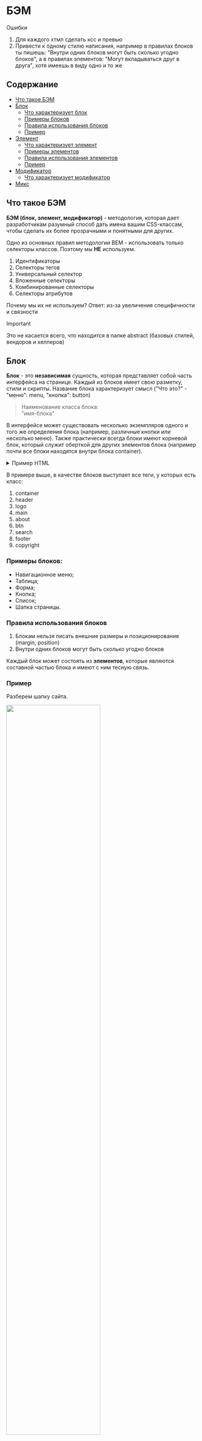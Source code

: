 # БЭМ

Ошибки
1. Для каждого хтмл сделать ксс и превью
5. Привести к одному стилю написания, например в правилах блоков ты пишешь: "Внутри одних блоков могут быть сколько угодно блоков", а в правилах элементов: "Могут вкладываться друг в друга", хотя имеешь в виду одно и то же

## Содержание
- [Что такое БЭМ](#what-bem)
- [Блок](#block)
  - [Что характеризует блок](#block-what-characterizes)
  - [Примеры блоков](#block-examples)
  - [Правила использования блоков](#block-rules)
  - [Пример](#block-example)
- [Элемент](#element)
  - [Что характеризует элемент](#what-characterizes-element)
  - [Примеры элементов](#element-examples)
  - [Правила использования элементов](#element-rules)
  - [Пример](#element-example)
- [Модификатор](#modifier)
  - [Что характеризует модификатор](#what-characterizes-modifier)
- [Микс](#mix)

## <a name="what-bem"></a>Что такое БЭМ
**БЭМ (блок, элемент, модификатор)** - методология, которая дает разработчикам разумный способ дать имена вашим CSS-классам,
чтобы сделать их более прозрачными и понятными для других.

Одно из основных правил методологии BEM - использовать только селекторы классов.
Поэтому мы **НЕ** используем.
1. Идентификаторы
2. Cелекторы тегов
3. Универсальный селектор
4. Вложенные селекторы
5. Комбинированные селекторы
6. Селекторы атрибутов

Почему мы их не используем? Ответ: из-за увеличения специфичности и связности

> [!IMPORTANT]
> Это не касается всего, что находится в папке abstract (базовых стилей, вендоров и хелперов)

## <a name="block"></a>Блок

**Блок** - это **независимая** сущность, которая представляет собой часть интерфейса на странице.
Каждый из блоков имеет свою разметку, стили и скрипты. Название блока характеризует смысл ("Что это?" - "меню": menu, "кнопка": button)

> Наименование класса блока:<br>"имя-блока"

В интерфейсе может существовать несколько экземпляров одного и того же определения блока (например, различные кнопки или несколько меню).
Также практически всегда блоки имеют корневой блок, который служит оберткой для других элементов блока (например почти все блоки находятся внутри блока container).

<details>
  <summary>
    Пример HTML
  </summary>

  ```html
  <div class="container">
    <header class="header">
      <img class="logo">
    </header>

    <main class="main">
      <section clas="about">
        <button class="btn"/>
      </section>
      <section class="search">
      </section>
    </main>

    <footer class="footer">
      <small class="copyright">
      </small>
    </footer>
  </div>
  ```
</details>

В примере выше, в качестве блоков выступает все теги, у которых есть класс:
1. container
2. header
3. logo
4. main
5. about
6. btn
7. search
8. footer
9. copyright

### Примеры блоков:
- Навигационное меню;
- Таблица;
- Форма;
- Кнопка;
- Список;
- Шапка страницы.

### Правила использования блоков
1. Блокам нельзя писать внешние размеры и позиционирование (margin, position)
2. Внутри одних блоков могут быть сколько угодно блоков

Каждый блок может состоять из **элементов**, которые являются составной частью блока и имеют с ним тесную связь.

### <a name="header-example"></a>Пример
Разберем шапку сайта.

<img src="./bem-block-example.png" style="width: 70%">

<br>

<details>
  <summary>
    Пример HTML
  </summary>

  ```html
  <header class="header">
    <div class="header__inner">

      <div class="header__top">
        <nav class="menu">
          <ul class="menu__list">
            <li class="menu__item">
              <a class="menu__link" href="#">Tab 1</a>
            </li>
            <li class="menu__item">
              <a class="menu__link" href="#">Tab 2</a>
            </li>
            <li class="menu__item">
              <a class="menu__link" href="#">Tab 3</a>
            </li>
            <li class="menu__item">
              <a class="menu__link" href="#">Tab 4</a>
            </li>
          </ul>
        </nav>
      </div>

      <div class="header__bottom">
        <div class="logo">
          <img class="logo__img" src="#">
        </div>
        <div class="search">
          <form class="search__form">
            <input class="search__input" type="search">
          </form>
        </div>
        <div class="auth">
          <form class="auth__form">
            <input class="auth__input" type="text">
            <input class="auth__input" type="password">
            <button class="auth__btn">sign in</button>
          </form>
        </div>
      </div>

    </div>
  </header>
  ```
</details>

Здесь имеются 5 блоков:
- menu block;
- search block;
- auth block;
- logo block;
- head block.

Внутри head block мы можем двигать блоки как захотим. К примеру мы можем поменять блоки logo block и search block местами зная что внешний вид от этого не изменится в худшую сторону (из-за **независимости** блоков).

---

## <a name="element"></a>Элемент
**Элемент** - часть блока, привязанная к нему семантически и функционально. Название элемента, как и название блока, характеризует смысл («Что это?» — "пункт": item, "текст": text)

> Наименование класса элемента: отделяется двойным подчеркиванием.<br>"имя-блока__имя-элемента".

Элементы не могут существовать за пределами блока, к которому принадлежат. **У всех элементов должен быть родительский блок**.
<details>
  <summary>
    Пример HTML
  </summary>

  ```html
  <!-- Хорошо -->
  <div class="about">
    <div class="about__inner">
      <div class="about__items"></div>
    </div>
  </div>

  <!-- Плохо: элемент НЕ находится внутри блока about -->
  <div class="about__header"></div>
  ```
</details>

### Примеры элементов:
- Навигационное меню (блок), содержащее пункты меню (элементы);
- Таблица (блок), содержащая ячейки и заголовки (элементы);
- Форма (блок), содержащая поля ввода (элементы).

### Правила использования элементов
1. Элемент без блока существовать не может;
2. Внутри элементов могут быть сколько угодно элементов;
3. Принадлежат только одному родительскому блоку;
4. Элемент — всегда часть блока, а не другого элемента. Это означает, что в названии элементов нельзя прописывать иерархию вида block__elem1__elem2.

<details>
  <summary>
    Пример HTML
  </summary>

  ```html
  <div class="about">
    <div class="about__inner">
      <!-- Хорошо -->
      <div class="about__items"></div>

      <!-- Плохо: элемент элемента не бывает-->
      <div class="about__inner__items"></div>
    </div>
  </div>
  ```
</details>

### Пример
Разберем блок menu block из [примера блока](#header-example).

<img src="./bem-element-example.png" style="width: 70%">

<br>
<details>
  <summary>
    Пример HTML
  </summary>

  ```html
  <nav class="menu">
    <ul class="menu__list">
      <li class="menu__item">
        <a class="menu__link" href="#">Tab 1</a>
      </li>
      <li class="menu__item">
        <a class="menu__link" href="#">Tab 2</a>
      </li>
      <li class="menu__item">
        <a class="menu__link" href="#">Tab 3</a>
      </li>
      <li class="menu__item">
        <a class="menu__link" href="#">Tab 4</a>
      </li>
    </ul>
  </nav>
  ```
</details>

Здесь имеются 4 элемента

Вкладки (Tab 1, Tab 2, Tab 3, Tab 4) принадлежат menu block и не могут использоваться вне блока!

---

## <a name="modifier"></a> Модификатор
**Модификатор** - сущность, которая определяет внешний вид, состояние и поведение. Модификатор может задаваться как блоку, так и элементу. Название характеризует блок/объект "Какой размер?", "Какая тема?", "Какой статус?"

> Класс модификатора: отделяют от имени блока или элемента двойным дефисом (--)<br>"имя-блока--значение-модификатора" ИЛИ<br>"имя-блока__имя-элемента--значение-модификатора" ИЛИ<br>"имя-блока__имя-элемента--имя-модификатора--значение-модификатора" [скорее всего не будет использовать этот вариант].

Для одного элемента/блока допускается использование нескольких модификаторов, если они представляют разные свойства. **Модификатор нельзя использовать самостоятельно**.

<details>
  <summary>
    Пример HTML
  </summary>

  ```html
  <!-- Хорошо -->
  <button class="button button--primary button--inactive">
  </button>
  <div class="card card--theme-transparent">
    <div class="card__header"></div>
    <div class="card__content"></div>
  </div>

  <!-- Плохо: модификатор используется без блока -->
  <div class="form--primary">
    <div class="form__group">
      <input class="form__input">
    </div>
  </div>
  ```
</details>

### Виды модификаторов [?]
1. Логические - Применяют, когда факт наличия модификатора важнее, чем его значение (visible: true или false, active, disabled и т.д.);
2. Ключ-значение - Используют в тех случаях, когда значение модификатора важно (size: large, medium, small, theme: winter, dark, light).

<details>
  <summary>
    Пример HTML
  </summary>

  ```html
  <!-- Пример: модификатор логический -->
  <button class="btn btn--inactive"></button>

  <button class="btn btn--lg"></button>

  <!-- Пример: модификатор ключ-значение -->
  <div class="card card--theme-dark">
  </div>

  <a class="icon icon--pdf"></a>
  ```
</details>

### Правила использования модификаторов
- Блоку или элементу нельзя одновременно присвоить разные значения модификатора;
- Модификатор нельзя использовать самостоятельно.

<details>
  <summary>
    Пример HTML
  </summary>

  ```html
  <!-- Хорошо -->
  <div class="card card--theme-transparent">
    <div class="card__header"></div>
    <div class="card__content"></div>
  </div>

  <!-- Плохо: используются два значения модификатора theme -->
  <div class="card card--theme-transparent card--theme-dark">
    <div class="card__header"></div>
    <div class="card__content"></div>
  </div>

  <!-- Хорошо -->
  <button class="button button--primary button--active">...</button>

  <!-- Плохо: модификаторы используются без блока -->
  <button class="button--primary button--active">...</button>
  ```
</details>

### Примеры модификаторов
- Навигационное меню (блок), содержащее пункты меню (элементы), один из пунктов меню активен (модификатор);
- Кнопки (блок), которых может быть несколько видов (модификаторы);
- Текст состояния (блок), у которого может быть несколько цветов (модификаторы).

### Пример
Разберем блок menu block из [примера блока](#header-example). Он находится в шапке (сверху) и в подвале (снизу) страницы.

<img src="./bem-modifier-example.png" style="width: 70%">

<br>
<details>
  <summary>Пример HTML</summary>

  ```html
  <!-- Верхнее меню -->
  <nav class="menu">
    <ul class="menu__list">
      <li class="menu__item">
        <a class="menu__link" href="#">Tab 1</a>
      </li>
      <li class="menu__item">
        <a class="menu__link" href="#">Tab 2</a>
      </li>
      <li class="menu__item">
        <a class="menu__link" href="#">Tab 3</a>
      </li>
      <li class="menu__item">
        <a class="menu__link" href="#">Tab 4</a>
      </li>
    </ul>
  </nav>

  <!-- Нижнее меню -->
  <nav class="menu menu--theme-smooth">
    <ul class="menu__list">
      <li class="menu__item">
        <a class="menu__link" href="#">Tab 1</a>
      </li>
      <li class="menu__item">
        <a class="menu__link" href="#">Tab 2</a>
      </li>
      <li class="menu__item">
        <a class="menu__link" href="#">Tab 3</a>
      </li>
      <li class="menu__item">
        <a class="menu__link" href="#">Tab 4</a>
      </li>
    </ul>
  </nav>
  ```
</details>

Внешний вид верхнего и нижнего меню заметно отличается.
По HTML нижнее и верхнее меню отличаются только тем, что у нижнего в блоке добавился класс "menu--theme-smooth"

## <a href="#mix"></a>Микс [?]
**Микс** - способ комбинирования разных БЭМ-сущностей для одного DOM-узла.

> **БЭМ-сущности** - блоки, элементы и модификаторы.

Позволяют:
1. Совмещать поведение и стили нескольких сущностей без дублирования кода;
2. Одинаково форматировать разные HTML-элементы.

<details>
  <summary>
    Пример HTML
  </summary>

  ```html
  <nav class="nav">
    <!-- Совмещение блока logo и элемента nav__logo = микс -->
    <img src="logo.png" class="logo nav__logo">
    <h1>My webpage</h1>

    <ul class="menu">
      <li class="menu__link">Link 1</li>
      <li class="menu__link">Link 2</li>
      <li class="menu__link">Link 3</li>
    </ul>
  </nav>
  ```
</details>

### Что можно комбинировать
Комбинировать можно все БЭМ-сущности:
1. Блок с блоком
2. Блок с элементом
3. Элемент с элементом

### Пример
Блоки могут отличаться не только визуально, но и семантически. Например, форма поиска, форма регистрации и форма заказа тортов — это все формы. В верстке они реализованы с помощью блока «форма», но общих стилей не имеют. Такие различия невозможно устранить с помощью модификатора. Вы можете определить общие стили для таких блоков, но не сможете повторно использовать код.

<details>
  <summary>
    Пример SCSS
  </summary>

  ```sass
  .cake,
  .search,
  .register {
    ...
  }
  ```
</details>

Вы можете использовать микс для создания семантически разных блоков одной и той же формы. Селектор класса .form описывает все стили, которые можно применить к любой форме (cake, search или register):

<details>
  <summary>
    Пример SCSS
  </summary>

  ```scss
  .form {
    ...
  }
  ```
</details>

Теперь из универсальной формы можно сделать форму поиска.

<details>
  <summary>
    Пример HTML
  </summary>

  ```html
  <form class="form search" action="/">
    <input class="form__search" name="s">
    <input class="form__submit" type="submit">
  </form>
  ```
</details>

### Еще один пример
Рассмотрим еще один пример изменения семантики компонента. Вот навигационное меню в шапке страницы, в котором все записи являются ссылками:

<details>
  <summary>
    Пример HTML
  </summary>

  ```html
  <nav class="menu">
    <a class="link" href=""></a>
    <a class="link" href=""></a>
    <a class="link" href=""></a>
  </nav>
  ```
</details>

Функционал ссылок уже реализован блоком, но ссылки меню должны визуально отличаться от ссылок в тексте.
Изменить ссылки меню можно несколькими способами:
1. Создайте модификатор записи меню, который превращает запись в ссылку:
<details>
  <summary>
    Пример HTML
  </summary>

  ```html
  <nav class="menu">
    <a class="menu__item menu__item--link" href="#"></a>
    <a class="menu__item menu__item--link" href="#"></a>
    <a class="menu__item menu__item--link" href="#"></a>
  </nav>
  ```
</details>

В этом случае для реализации модификатора вам следует скопировать поведение и стили блока link. Это приведет к дублированию кода.

2. Используйте сочетание универсального блока link и элемента item блока Menu:
<details>
  <summary>
    Пример HTML
  <summary>

  ```html
  <nav class="menu">
    <a class="link menu__item" href=""></a>
    <a class="link menu__item" href=""></a>
    <a class="link menu__item" href=""></a>
  </nav>
  ```
</details>

Благодаря сочетанию двух объектов БЭМ теперь вы можете реализовать базовую функциональность ссылок из блока link и дополнительные правила CSS из блока меню и избежать дублирования кода.

## Вложенность и специфичность (просто накидываю)
Методология БЭМ не рекомендует совмещать теги и классы в селекторе. Объединение тега и класса (например, button.button) повышает специфичность CSS-правил, что усложняет задачу их переопределения.

При использовании вложенных селекторов важно соблюдать принцип инкапсуляции: правила одного блока не должны влиять на внутренний мир другого блока.
блок влияет только на свои элементы и не может воздействовать на элементы другого блока.

```scss
<!-- Правильно -->

<!-- Неправилньо -->
```

Вложенность уместна, если необходимо изменить стили элементов в зависимости от модификатора (например, состояния блока или заданной темы):

```scss
<!-- Правильно -->

<!-- Неправилньо -->
```

Методология БЭМ не рекомендует использовать комбинированные селекторы. Комбинированные селекторы (например, .button.button_theme_islands) имеют более высокую специфичность, чем одиночные селекторы, что усложняет задачу их переопределения.

```scss
.asdf
```

При правильном использовании любые селекторы, написанные в формате BEM, должны иметь одинаковую оценку специфичности (0,1,0)
```scss
// Правильно
.nav {

  &__list {

  }

  &__item {

  }

  &__link {

    &--active {

    }
  }
}

// Неправильно
.nav {

  &__list {

    &__item {

      &__link {

        &--active {

        }
      }
    }
  }
}
```

## Стили
https://ru.bem.info/methodology/css/#%D0%BF%D1%80%D0%B8%D0%BD%D1%86%D0%B8%D0%BF-%D0%B5%D0%B4%D0%B8%D0%BD%D1%81%D1%82%D0%B2%D0%B5%D0%BD%D0%BD%D0%BE%D0%B9-%D0%BE%D1%82%D0%B2%D0%B5%D1%82%D1%81%D1%82%D0%B2%D0%B5%D0%BD%D0%BD%D0%BE%D1%81%D1%82%D0%B8

## Структура файлов
Архитектура стилей следующая:
  1. commons - папка с общими стилями, которые будут использовать другие приложения (переформулировать)
  2. main - папка со стилями приложения, точка входа которой является main (переформулировать)
  3. ... - папка со стилями приложения, точка входа которой является (pdf, manage и т.д) (переформулировать)

Структура внутри этих папок следующая:
  1. abstracts - собраны все инструменты и помощники Sass, используемые в проекте.
    Каждая глобальная variable, function, mixin и placeholder должны быть помещены сюда.
    Правила:
      1. Она не должна выдавать ни одной строки CSS при самостоятельной компиляции. Это не что иное, как помощники Sass.
  2. base - используется для определения стилей, которые распределяются по всему проекту (базовые стили, шрифты, цвета и т.д)
  3. components - здесь хранятся многократно используемые компоненты (btn, form, header, footer)
  4. pages - содержит стили для конкретных страниц (event-show, report-index и т.д)
  5. vendors - папка со сторонними/внешними фреймворками и библиотеками (normalize, tusur_header_addons, bootstrap, jqueryUI)
    Правила:
      1. Все инструменты сторонних производителей (фреймворки, библиотеки, помощники) должны быть разделены по папкам
      2. Если вам нужно переопределить секцию какого-либо вендора, заводим папку vendors-redefine/, в которой вы можете располагать файлы, названные точно так же, как и вендоры, которые они переопределяют.
      Например, vendors-redefine/_bootstrap.scss - это файл, содержащий все правила CSS, предназначенные для повторного объявления некоторых CSS Bootstrap по умолчанию. Это сделано для того, чтобы избежать редактирования самих файлов поставщиков, что, как правило, не является хорошей идеей
  6. vendors-redefine (ХЗ) - используется для переопределения стилей сторонних библиотек
  7. themes (ХЗ) - в этой директории находятся различные стили, необходимые для каждой темы.
  6. application.sass - для импорта всех наших стилей из других папок.

<details>
  <summary>
    Пример файловой структуры main и commons
  </summary>

  ```text
  commons/
  |
  |- abstracts
  |   |- _variables.sass
  |   |- _mixins.sass
  |- base
  |   |- _base.sass
  |   |- _fonts.sass

  main/
  |
  |- abstracts/
  |	|- _fonts.sass              # Font Import
  |	|- _mixins.sass             # Scss Mixins
  |	|- _variables.sass          # Scss Variables
  |
  |- components/
  |	|- _button.sass             # Button Styles
  |	|- _input.sass              # Input Styles
  |	|- _modal.sass              # Modal Styles
  | |- _header.sass             # Header Styles
  |
  |- pages/
  | |- event
  | |- report
  |	…                           # Etc.
  |
  |- vendors/
  |	|- bourbon/                 # Bourbon
  |	|- fontawesome/             # Font Awesome
  |	|- neat/                    # Bourbon Neat
  |	|- normalize/               # Normalize
  |	…                           # Etc.
  |
  |- vendors-redefine
  | |- bootstrap
  |   |- bootstrap.sass
  ` application.sass            # Main Scss File
  ```
</details>

<details>
  <summary>
    Пример application.sass
  </summary>

  ```scss
  // Commons
  // Commons/Abstracts
  @import '../commons/abstracts/variables'
  @import '../commons/abstracts/mixins'

  // Commons/Base
  @import '../commons/base/fonts'
  @import '../commons/base/base'

  // Abstracts
  @import './abstracts/variables'
  @import './abstracts/mixins'
  @import './abstracts/placeholders'
  @import './abstracts/functions'

  // Vendors
  @import './vendors/tusur_header_addons/tusur_header_addons'
  @import './vendors/normalize/normalize'
  @import './vendors/bootstrap/bootstrap'

  // Vendors-redefine
  @import './vendors-redefine/bootstrap/bootstrap'

  // Theme
  @import './themes/dark'
  @import './themes/christmas'

  // Components
  @import './components/btn'
  @import './components/card'
  @import './components/collapse'
  @import './components/form'
  @import './components/header'

  // Layouts
  @import './layouts/event/edit'
  @import './layouts/event/index'
  @import './layouts/event/show'
  @import './layouts/report/index'
  ```
</details>

### Название файла
Каждый блок должен находиться в отдельном файле.
Имя файла должно равняться названию блока.

```scss
// Filename: rating-star.scss
.rating-star {
  $font-size: 0.5em;

  display: inline-block; // `display` style may be set freely
  width: $font-size;
  height: $font-size;
  background-color: antiquewhite;
  border-radius: 100%;

  &--highlighted {
    background-color: yellow;
  }
}
```

> <span style="color: red;">Незнаю</span>
> Имя файла также может быть таким: product-rating--inverted.scss (суффикс с именем модификатора) и содержать только код модификатора блока.

```scss
Filename: product-rating.scss
.product-rating {
    // common styles here
}
```

```scss
Filename: product-rating--inverted.scss
.product-rating--inverted {
    // inverted styles here
}
```

## Накидываю, потом разлетиться по всему тексту
1. Для разделения слов в именах используется дефис (-) и нижний дефис (_).

В БЭМ не используют селекторы тегов и идентификаторов. Стили блоков и элементов описываются через селекторы классов.
Методология БЭМ не рекомендует совмещать теги и классы в селекторе. Объединение тега и класса (например, button.button) повышает специфичность CSS-правил, что усложняет задачу их переопределения.

Методология БЭМ допускает использование вложенных селекторов, но рекомендует свести их применение к минимуму. Вложенные селекторы увеличивают связность кода и делают его повторное использование невозможным.
Вложенность уместна, если необходимо изменить стили элементов в зависимости от модификатора (например, состояния блока или заданной темы):

CSS-реализация:
```scss
.button_hovered .button__text
{
  text-decoration: underline;
}

.button_theme_islands .button__text
{
  line-height: 1.5;
}
```

Методология БЭМ не рекомендует использовать комбинированные селекторы. Комбинированные селекторы (например, .button.button_theme_islands) имеют более высокую специфичность, чем одиночные селекторы, что усложняет задачу их переопределения.

### Принцип открытости/закрытости
Любой HTML-элемент страницы должен быть открыт для модификации, но закрыт для изменения. Разрабатывать новые CSS-реализации следует так,
чтобы не пришлось менять уже существующие.

Предположим, что появилась необходимость изменить размер одной из кнопок. Следуя принципу открытости/закрытости, модифицируем кнопку.

HTML-реализация:

```html
<button class="button">...</button>
<button class="button button_size_s">...</button>
```
CSS-реализация:

```css
.button {
    font-family: Arial, sans-serif;
    text-align: center;
    font-size: 11px;
    line-height: 20px;
}

.button_size_s {
    font-size: 13px;
    line-height: 24px;
}
```

Правила именования запрещают отражать иерархию в названии элемента (block__elem1__elem2). Но в HTML элементы можно вкладывать друг в друга. Допустима любая вложенность элементов.
Чтобы позиционировать один блок относительно другого блока, используется микс.
HTML-реализация:
```html
<body class="page">
  <!-- верхний колонтитул и навигация -->
  <header class="header page__header">...</header>
  <!-- нижний колонтитул -->
  <footer class="footer page__footer">...</footer>
</body>
```
CSS-реализация:
```css
.page__header {
  padding: 20px;
}

.page__footer {
  padding: 50px;
}
```

## БЭМ и Vue

### Переопределение
Можно :)



## (Бес)полезные ссылки
1. https://nicothin.pro/idiomatic-pre-CSS/#bem-elem - максимально короткое объяснение БЭМа
2. https://github.com/yoksel/common-words <br> https://github.com/nicothin/idiomatic-pre-CSS/blob/gh-pages/words_and_abbreviations.md - если сложно придумать название для класса


Для себя

4. https://gist.github.com/radist2s/0b74fb70d3cf4cc4a9baaf72921f2d41
5. https://openclassrooms.com/en/courses/5625786-produce-maintainable-css-with-sass/6009176-use-bem-selectors-with-sass
6. https://gist.github.com/zoxon/6e32de9f0e43910a79df